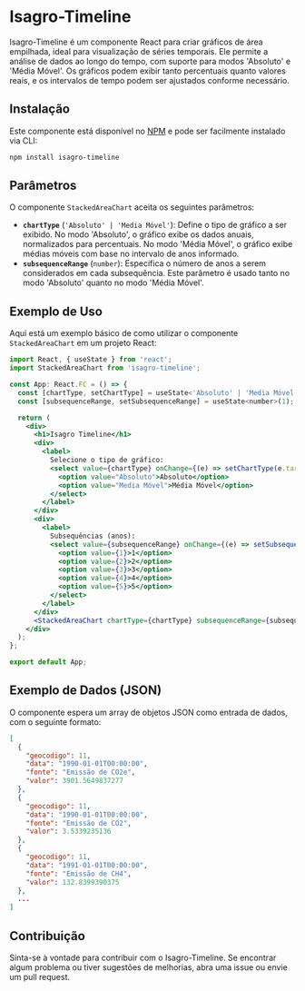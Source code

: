 # Isagro-Timeline

Isagro-Timeline é um componente React para criar gráficos de área empilhada, ideal para visualização de séries temporais. Ele permite a análise de dados ao longo do tempo, com suporte para modos 'Absoluto' e 'Média Móvel'. Os gráficos podem exibir tanto percentuais quanto valores reais, e os intervalos de tempo podem ser ajustados conforme necessário.

## Instalação

Este componente está disponível no [NPM](https://www.npmjs.com/package/isagro-timeline) e pode ser facilmente instalado via CLI:

```bash
npm install isagro-timeline
```

## Parâmetros

O componente `StackedAreaChart` aceita os seguintes parâmetros:

- **`chartType`** (`'Absoluto' | 'Media Móvel'`): Define o tipo de gráfico a ser exibido. No modo 'Absoluto', o gráfico exibe os dados anuais, normalizados para percentuais. No modo 'Média Móvel', o gráfico exibe médias móveis com base no intervalo de anos informado.
- **`subsequenceRange`** (`number`): Especifica o número de anos a serem considerados em cada subsequência. Este parâmetro é usado tanto no modo 'Absoluto' quanto no modo 'Média Móvel'.

## Exemplo de Uso

Aqui está um exemplo básico de como utilizar o componente `StackedAreaChart` em um projeto React:

```jsx
import React, { useState } from 'react';
import StackedAreaChart from 'isagro-timeline';

const App: React.FC = () => {
  const [chartType, setChartType] = useState<'Absoluto' | 'Media Móvel'>('Absoluto');
  const [subsequenceRange, setSubsequenceRange] = useState<number>(1);

  return (
    <div>
      <h1>Isagro Timeline</h1>
      <div>
        <label>
          Selecione o tipo de gráfico:
          <select value={chartType} onChange={(e) => setChartType(e.target.value as 'Absoluto' | 'Media Móvel')}>
            <option value="Absoluto">Absoluto</option>
            <option value="Media Móvel">Média Móvel</option>
          </select>
        </label>
      </div>
      <div>
        <label>
          Subsequências (anos):
          <select value={subsequenceRange} onChange={(e) => setSubsequenceRange(Number(e.target.value))}>
            <option value={1}>1</option>
            <option value={2}>2</option>
            <option value={3}>3</option>
            <option value={4}>4</option>
            <option value={5}>5</option>
          </select>
        </label>
      </div>
      <StackedAreaChart chartType={chartType} subsequenceRange={subsequenceRange} />
    </div>
  );
};

export default App;
```

## Exemplo de Dados (JSON)

O componente espera um array de objetos JSON como entrada de dados, com o seguinte formato:

```json
[
  {
    "geocodigo": 11,
    "data": "1990-01-01T00:00:00",
    "fonte": "Emissão de CO2e",
    "valor": 3901.5649837277
  },
  {
    "geocodigo": 11,
    "data": "1990-01-01T00:00:00",
    "fonte": "Emissão de CO2",
    "valor": 3.5339235136
  },
  {
    "geocodigo": 11,
    "data": "1991-01-01T00:00:00",
    "fonte": "Emissão de CH4",
    "valor": 132.8399390375
  },
  ...
]
```

## Contribuição

Sinta-se à vontade para contribuir com o Isagro-Timeline. Se encontrar algum problema ou tiver sugestões de melhorias, abra uma issue ou envie um pull request.
